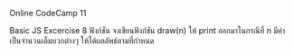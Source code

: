 Online CodeCamp 11

Basic JS Excercise 8 ฟังก์ชัน
จงเขียนฟังก์ชัน draw(n) ให้ print ออกมาในกรณีที่ n มีค่าเป็นจำนวนเต็มบวกต่างๆ ให้ได้ผลลัพธ์ตามที่กำหนด